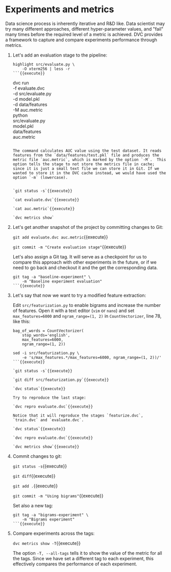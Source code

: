 # Experiments and metrics

Data science process is inherently iterative and R&D like. Data
scientist may try many different approaches, different hyper-parameter
values, and "fail" many times before the required level of a metric is
achieved. DVC provides a framework to capture and compare experiments
performance through metrics.

1. Let's add an evaluation stage to the pipeline:

   ```
   highlight src/evaluate.py \
       -O xterm256 | less -r
   ```{{execute}}

   ```
   dvc run \
       -f evaluate.dvc \
       -d src/evaluate.py \
       -d model.pkl \
       -d data/features \
       -M auc.metric \
       python \
           src/evaluate.py \
           model.pkl \
           data/features \
           auc.metric
   ```{{execute}}
   
   The command calculates AUC value using the test dataset. It reads
   features from the `data/features/test.pkl` file and produces the
   metric file `auc.metric`, which is marked by the option `-M`.  This
   option tells the stage to not store the metrics file in cache;
   since it is just a small text file we can store it in Git. If we
   wanted to store it in the DVC cache instead, we would have used the
   option `-m` (lowercase).


   `git status -s`{{execute}}
   
   `cat evaluate.dvc`{{execute}}
   
   `cat auc.metric`{{execute}}

   `dvc metrics show`

2. Let's get another snapshot of the project by committing changes to
   Git:

   `git add evaluate.dvc auc.metric`{{execute}}
   
   `git commit -m "Create evaluation stage"`{{execute}}
   
   Let's also assign a Git tag. It will serve as a checkpoint for us
   to compare this approach with other experiments in the future, or
   if we need to go back and checkout it and the get the corresponding
   data.
   
   ```
   git tag -a "baseline-experiment" \
       -m "Baseline experiment evaluation"
   ```{{execute}}

3. Let's say that now we want to try a modified feature extraction:

   Edit `src/featurization.py` to enable bigrams and increase the
   number of features. Open it with a text editor (`vim` or `nano`)
   and set `max_features=6000` and `ngram_range=(1, 2)` in
   `CountVectorizer`, line 78, like this:
   
   ```
   bag_of_words = CountVectorizer(
       stop_words='english',
       max_features=6000,
       ngram_range=(1, 2))
   ```
   
   ```
   sed -i src/featurization.py \
       -e 's/max_features.*/max_features=6000, ngram_range=(1, 2))/'
   ```{{execute}}
   
   `git status -s`{{execute}}
   
   `git diff src/featurization.py`{{execute}}
   
   `dvc status`{{execute}}
   
   Try to reproduce the last stage:
   
   `dvc repro evaluate.dvc`{{execute}}
   
   Notice that it will reproduce the stages `featurize.dvc`,
   `train.dvc` and `evaluate.dvc`.
   
   `dvc status`{{execute}}
   
   `dvc repro evaluate.dvc`{{execute}}
   
   `dvc metrics show`{{execute}}
   
4. Commit changes to git:

   `git status -s`{{execute}}
   
   `git diff`{{execute}}
   
   `git add .`{{execute}}
   
   `git commit -m "Using bigrams"`{{execute}}
   
   Set also a new tag:
   
   ```
   git tag -a "bigrams-experiment" \
       -m "Bigrams experiment"
   ```{{execute}}

5. Compare experiments across the tags:

   `dvc metrics show -T`{{execute}}

   The option `-T, --all-tags` tells it to show the value of the
   metric for all the tags. Since we have set a different tag to each
   experiment, this effectively compares the performance of each
   experiment.
